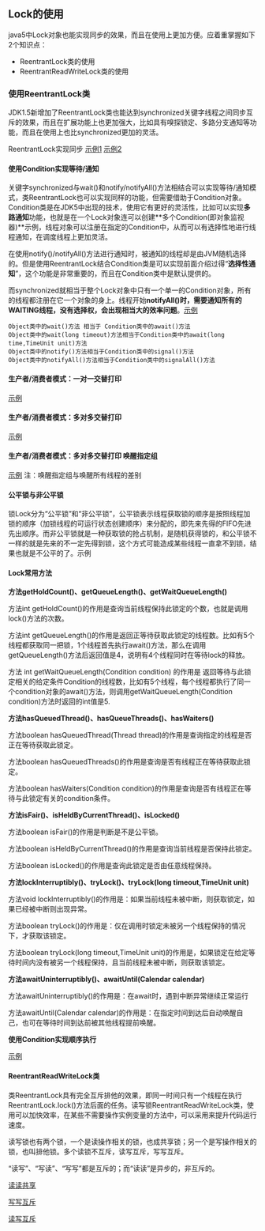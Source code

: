 ## Lock的使用

java5中Lock对象也能实现同步的效果，而且在使用上更加方便。应着重掌握如下2个知识点：

- ReentrantLock类的使用
- ReentrantReadWriteLock类的使用

### 使用ReentrantLock类

JDK1.5新增加了ReentrantLock类也能达到synchronized关键字线程之间同步互斥的效果，而且在扩展功能上也更加强大，比如具有嗅探锁定、多路分支通知等功能，而且在使用上也比synchronized更加的灵活。

ReentrantLock实现同步 [示例1](reentrantLockSync/Run.java) [示例2](reentrantLockSync/Run2.java)

#### 使用Condition实现等待/通知

关键字synchronized与wait()和notify/notifyAll()方法相结合可以实现等待/通知模式，类ReentrantLock也可以实现同样的功能，但需要借助于Condition对象。Condition类是在JDK5中出现的技术，使用它有更好的灵活性，比如可以实现**多路通知**功能，也就是在一个Lock对象连可以创建**多个Condition(即对象监视器)**示例，线程对象可以注册在指定的Condition中，从而可以有选择性地进行线程通知，在调度线程上更加灵活。

在使用notify()/notifyAll()方法进行通知时，被通知的线程却是由JVM随机选择的。但是使用ReentrantLock结合Condition类是可以实现前面介绍过得“**选择性通知**”，这个功能是非常重要的，而且在Condition类中是默认提供的。

而synchronized就相当于整个Lock对象中只有一个单一的Condition对象，所有的线程都注册在它一个对象的身上。线程开始**notifyAll()**时，需要通知所有的WAITING线程，没有选择权，会出现相当大的**效率问题**。[示例](condition/Run.java)

```
Object类中的wait()方法 相当于 Condition类中的await()方法
Object类中的wait(long timeout)方法相当于Condition类中的await(long time,TimeUnit unit)方法
Object类中的notify()方法相当于Condition类中的signal()方法
Object类中的notifyAll()方法相当于Condition类中的signalAll()方法
```

#### 生产者/消费者模式：一对一交替打印

[示例](signalProdConsum/Run.java)

#### 生产者/消费者模式：多对多交替打印

[示例](multiProdConsum/Run.java)

#### 生产者/消费者模式：多对多交替打印 唤醒指定组

[示例](multiProdConsumSpec/Run.java)  注：唤醒指定组与唤醒所有线程的差别

#### 公平锁与非公平锁

锁Lock分为“公平锁”和“非公平锁”，公平锁表示线程获取锁的顺序是按照线程加锁的顺序（加锁线程的可运行状态创建顺序）来分配的，即先来先得的FIFO先进先出顺序。而非公平锁就是一种获取锁的抢占机制，是随机获得锁的，和公平锁不一样的就是先来的不一定先得到锁，这个方式可能造成某些线程一直拿不到锁，结果也就是不公平的了。示例

#### Lock常用方法

**方法getHoldCount()、getQueueLength()、getWaitQueueLength()**

方法int getHoldCount()的作用是查询当前线程保持此锁定的个数，也就是调用lock()方法的次数。

方法int getQueueLength()的作用是返回正等待获取此锁定的线程数。比如有5个线程都获取同一把锁，1个线程首先执行await()方法，那么在调用getQueueLength()方法后返回值是4，说明有4个线程同时在等待lock的释放。

方法 int getWaitQueueLength(Condition condition) 的作用是 返回等待与此锁定相关的给定条件Condition的线程数，比如有5个线程，每个线程都执行了同一个condition对象的await()方法，则调用getWaitQueueLength(Condition condition)方法时返回的int值是5.

**方法hasQueuedThread()、hasQueueThreads()、hasWaiters()**

方法boolean hasQueuedThread(Thread thread)的作用是查询指定的线程是否正在等待获取此锁定。

方法boolean hasQueuedThreads()的作用是查询是否有线程正在等待获取此锁定。

方法boolean hasWaiters(Condition condition)的作用是查询是否有线程正在等待与此锁定有关的condition条件。

**方法isFair()、isHeldByCurrentThread()、isLocked()**

方法boolean isFair()的作用是判断是不是公平锁。

方法boolean isHeldByCurrentThread()的作用是查询当前线程是否保持此锁定。

方法boolean isLocked()的作用是查询此锁定是否由任意线程保持。

**方法lockInterruptibly()、tryLock()、tryLock(long timeout,TimeUnit unit)**

方法void lockInterruptibly()的作用是：如果当前线程未被中断，则获取锁定，如果已经被中断则出现异常。

方法boolean tryLock()的作用是：仅在调用时锁定未被另一个线程保持的情况下，才获取该锁定。

方法boolean tryLock(long timeout,TimeUnit unit)的作用是，如果锁定在给定等待时间内没有被另一个线程保持，且当前线程未被中断，则获取该锁定。

**方法awaitUninterruptibly()、awaitUntil(Calendar calendar)**

方法awaitUninterruptibly()的作用是：在await时，遇到中断异常继续正常运行

方法awaitUntil(Calendar calendar)的作用是：在指定时间到达后自动唤醒自己，也可在等待时间到达前被其他线程提前唤醒。

**使用Condition实现顺序执行**

[示例](conditionByOrder/Run.java)

#### ReentrantReadWriteLock类

类ReentrantLock具有完全互斥排他的效果，即同一时间只有一个线程在执行ReentrantLock.lock()方法后面的任务。读写锁ReentrantReadWriteLock类，使用可以加快效率，在某些不需要操作实例变量的方法中，可以采用来提升代码运行速度。

读写锁也有两个锁，一个是读操作相关的锁，也成共享锁；另一个是写操作相关的锁，也叫排他锁。多个读锁不互斥，读写互斥，写写互斥。

“读写”、“写读”、“写写”都是互斥的；而“读读”是异步的，非互斥的。

[读读共享](readWriteLock/readShare/Run.java)

[写写互斥](readWriteLock/WriteMutex/Run.java)

[读写互斥](readWriteLock/readWriteMutex/Run.java)